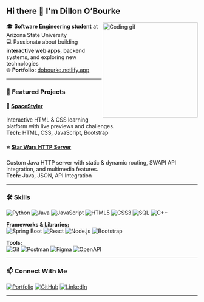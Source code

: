 ## Hi there 👋 I'm Dillon O’Bourke

<img align="right" src="https://media.giphy.com/media/qgQUggAC3Pfv687qPC/giphy.gif" width="250" alt="Coding gif">

🎓 **Software Engineering student** at Arizona State University  
💻 Passionate about building **interactive web apps**, backend systems, and exploring new technologies  
🌐 **Portfolio:** [dobourke.netlify.app](https://dobourke.netlify.app/)  

---

### 🚀 Featured Projects

#### 🌌 [SpaceStyler](https://spacestyler.netlify.app/)

Interactive HTML & CSS learning platform with live previews and challenges.  
**Tech:** HTML, CSS, JavaScript, Bootstrap

#### ⭐ [Star Wars HTTP Server](https://github.com/dillono2277/StarwarsHTTPServer)

Custom Java HTTP server with static & dynamic routing, SWAPI API integration, and multimedia features.  
**Tech:** Java, JSON, API Integration

---

### 🛠 Skills

![Python](https://img.shields.io/badge/-Python-3776AB?style=for-the-badge&logo=python&logoColor=white)
![Java](https://img.shields.io/badge/-Java-007396?style=for-the-badge&logo=java&logoColor=white)
![JavaScript](https://img.shields.io/badge/-JavaScript-F7DF1E?style=for-the-badge&logo=javascript&logoColor=black)
![HTML5](https://img.shields.io/badge/-HTML5-E34F26?style=for-the-badge&logo=html5&logoColor=white)
![CSS3](https://img.shields.io/badge/-CSS3-1572B6?style=for-the-badge&logo=css3&logoColor=white)
![SQL](https://img.shields.io/badge/-SQL-4479A1?style=for-the-badge&logo=MySQL&logoColor=white)
![C++](https://img.shields.io/badge/-C++-00599C?style=for-the-badge&logo=cplusplus&logoColor=white)

**Frameworks & Libraries:**  
![Spring Boot](https://img.shields.io/badge/-Spring%20Boot-6DB33F?style=for-the-badge&logo=springboot&logoColor=white)
![React](https://img.shields.io/badge/-React-61DAFB?style=for-the-badge&logo=react&logoColor=black)
![Node.js](https://img.shields.io/badge/-Node.js-339933?style=for-the-badge&logo=node.js&logoColor=white)
![Bootstrap](https://img.shields.io/badge/-Bootstrap-7952B3?style=for-the-badge&logo=bootstrap&logoColor=white)

**Tools:**  
![Git](https://img.shields.io/badge/-Git-F05032?style=for-the-badge&logo=git&logoColor=white)
![Postman](https://img.shields.io/badge/-Postman-FF6C37?style=for-the-badge&logo=postman&logoColor=white)
![Figma](https://img.shields.io/badge/-Figma-F24E1E?style=for-the-badge&logo=figma&logoColor=white)
![OpenAPI](https://img.shields.io/badge/-OpenAPI-6BA539?style=for-the-badge&logo=openapi-initiative&logoColor=white)

---

### 📫 Connect With Me
[![Portfolio](https://img.shields.io/badge/-Portfolio-000000?style=for-the-badge&logo=About.me&logoColor=white)](https://dobourke.netlify.app/)
[![GitHub](https://img.shields.io/badge/-GitHub-181717?style=for-the-badge&logo=github&logoColor=white)](https://github.com/dillono2277)
[![LinkedIn](https://img.shields.io/badge/-LinkedIn-0A66C2?style=for-the-badge&logo=linkedin&logoColor=white)](https://www.linkedin.com/in/dillon-o-bourke/)

---


